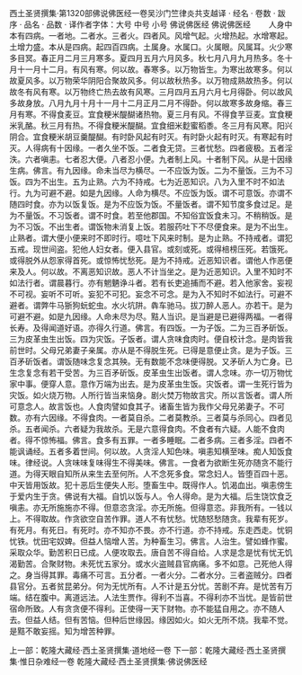 西土圣贤撰集·第1320部佛说佛医经一卷吴沙门竺律炎共支越译
· 经名 · 卷数 · 跋序
· 品名 · 品数 · 译作者字体：大号 中号 小号
佛说佛医经
佛说佛医经
　　人身中本有四病。一者地。二者水。三者火。四者风。风增气起。火增热起。水增寒起。土增力盛。本从是四病。起四百四病。土属身。水属口。火属眼。风属耳。火少寒多目冥。春正月二月三月寒多。夏四月五月六月风多。秋七月八月九月热多。冬十月十一月十二月。有风有寒。何以故。春寒多。以万物皆生。为寒出故寒多。何以故夏风多。以万物荣华阴阳合聚故风多。何以故秋热多。以万物成熟故热多。何以故冬有风有寒。以万物终亡热去故有风寒。三月四月五月六月七月得卧。何以故风多故身放。八月九月十月十一月十二月正月二月不得卧。何以故寒多故身缩。春三月有寒。不得食麦豆。宜食粳米醍醐诸热物。夏三月有风。不得食芋豆麦。宜食粳米乳酪。秋三月有热。不得食粳米醍醐。宜食细米麨蜜稻黍。冬三月有风寒。阳兴阴合。宜食粳米胡豆羹醍醐。有时卧风起有时灭。有时卧火起有时灭。有寒起有时灭。人得病有十因缘。一者久坐不饭。二者食无贷。三者忧愁。四者疲极。五者淫泆。六者嗔恚。七者忍大便。八者忍小便。九者制上风。十者制下风。从是十因缘生病。佛言。有九因缘。命未当尽为横尽。一不应饭为饭。二为不量饭。三为不习饭。四为不出生。五为止熟。六为不持戒。七为近恶知识。八为入里不时不如法行。九为可避不避。如是九因缘。人命为横尽。不应饭为饭。谓不可意饭。亦谓不随四时食。亦为以饭复饭。是为不应饭为饭。不量饭者。谓不知节度多食过足。是为不量饭。不习饭者。谓不时食。若至他郡国。不知俗宜饭食未习。不稍稍饭。是为不习饭。不出生者。谓饭物未消复上饭。若服药吐下不尽便食来。是为不出生。止熟者。谓大便小便来时不即时行。噫吐下风来时制。是为止熟。不持戒者。谓犯五戒。现世间盗。犯他人妇女者。便入县官。或刻或死。或得棓榜压死。若饿死。或得脱外从怨家得首死。或惊怖忧愁死。是为不持戒。近恶知识者。谓他人作恶便来及人。何以故。不离恶知识故。恶人不计当坐之。是为近恶知识。入里不知时不如法行者。谓晨暮行。亦有魍魉诤斗者。若有长吏追捕而不避。若入他家舍。妄视不可视。妄听不可听。妄犯不可犯。妄念不可念。是为入不知时不如法行。可避不避者。谓弊牛马狾狗蚖蛇虫。水火坑阱。犇车驰马。拔刀醉人恶人。亦若干。是为可避不避。如是九因缘。人命未尽为尽。黠人当识。是当避是已避得两福。一者得长寿。及得闻道好语。亦得久行道。佛言。有四饭。一为子饭。二为三百矛斫饭。三为皮革虫生出饭。四为灾饭。子饭者。谓人贪味食肉时。便自校计念。是肉皆我前世时。父母兄弟妻子亲属。亦从是不得脱生死。已得是意便止贪。是为子饭。三百矛斫饭者。谓饭随味念复念其殃。无有数能不念味便得脱。又矛斫人为亡身。已生念复念有若干受苦。为三百矛斫饭。皮革虫生出饭者。谓人念味。亦一切万物忧家中事。便穿人意。意作万端为出去。是为皮革虫生饭。灾饭者。谓一生死行皆为灾饭。如火烧万物。人所行皆当来恼身。剧火焚万物故言灾。所以言饭者。谓人所可意念人。故言饭也。人食肉譬如食其子。诸畜生皆为我作父母兄弟妻子。不可数。亦有六因缘。不得食肉。一者莫自杀。二者莫教杀。三者莫与杀同心。四者见杀。五者闻杀。六者疑为我故杀。无是六意得食肉。不食者有六疑。人能不食肉者。得不惊怖福。佛言。食多有五罪。一者多睡眠。二者多病。三者多淫。四者不能讽诵经。五者多着世间。何以故。人贪淫人知色味。嗔恚知横至味。痴人知饭食味。律经说。人贪味味复味得生不得美味。佛言。一食者为欲断生死亦随贪不能行道。为得天眼自知所从来生去至何所。人不念死多食。常念妇人。皆堕百四十恶。中天皆用饭故。犯十恶后生便失人形。堕畜生中。既得作人。饥渴血出。嗔恚傍生于爱内生于贪。佛说有大福。自饥以饭与人。令人得命。是为大福。后生饶饮食乏嗔恚。亦无所施施亦不得。但意恣贪淫。亦无所施。但得意恣。非我所有。一钱以上。不得取故。作贪欲空自苦作罪。道人不有忧愁。忧随怒愁随贪。我辈有死岁。有死月。有死日。有死时。亦不知亦不畏。亦不行道。亦不持戒。东走西走。忧铜忧铁。忧田宅奴婢。但益人恼增人苦。为种畜生习。佛言。人治生。譬如蜂作蜜。采取众华。勤苦积日已成。人便攻取去。唐自苦不得自给。人求是念是忧有忧无饥渴勤苦。合聚财物。未死忧五家分。或水火盗贼县官病痛。多不如意。己死他人得之。身当得其罪。毒痛不可言。五分者。一者火分。二者水分。三者盗贼分。四者县官分。五者贫昆弟分。何为无忧所有。人不计是五分忧。苦剧不弃。是忧苦有万端。结在腹中。离道远法。人法生贾作。得利不当喜。不得利亦不当忧。是皆前世宿命所致。人有贪贪便不得利。正使得一天下财物。亦不能猛自用之。亦不随人去。但益人结。但有苦恼。但种后世缘因。缘因如火。如火无所不烧。我辈不觉。是黠不敢妄摇。知为增苦种罪。

上一部：乾隆大藏经·西土圣贤撰集·道地经一卷
下一部：乾隆大藏经·西土圣贤撰集·惟日杂难经一卷
乾隆大藏经·西土圣贤撰集·佛说佛医经